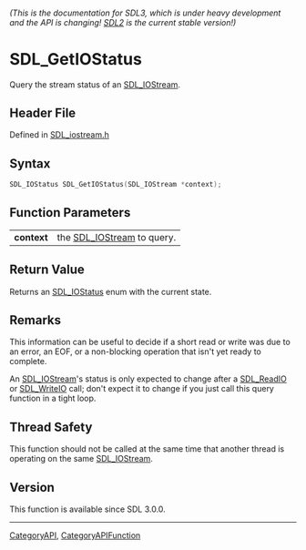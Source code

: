 ###### (This is the documentation for SDL3, which is under heavy development and the API is changing! [SDL2](https://wiki.libsdl.org/SDL2/) is the current stable version!)
# SDL_GetIOStatus

Query the stream status of an [SDL_IOStream](SDL_IOStream).

## Header File

Defined in [SDL_iostream.h](https://github.com/libsdl-org/SDL/blob/main/include/SDL3/SDL_iostream.h)

## Syntax

```c
SDL_IOStatus SDL_GetIOStatus(SDL_IOStream *context);

```

## Function Parameters

|                 |                                            |
| --------------- | ------------------------------------------ |
| **context**     | the [SDL_IOStream](SDL_IOStream) to query. |

## Return Value

Returns an [SDL_IOStatus](SDL_IOStatus) enum with the current state.

## Remarks

This information can be useful to decide if a short read or write was due
to an error, an EOF, or a non-blocking operation that isn't yet ready to
complete.

An [SDL_IOStream](SDL_IOStream)'s status is only expected to change after a
[SDL_ReadIO](SDL_ReadIO) or [SDL_WriteIO](SDL_WriteIO) call; don't expect
it to change if you just call this query function in a tight loop.

## Thread Safety

This function should not be called at the same time that another thread is
operating on the same [SDL_IOStream](SDL_IOStream).

## Version

This function is available since SDL 3.0.0.

----
[CategoryAPI](CategoryAPI), [CategoryAPIFunction](CategoryAPIFunction)

